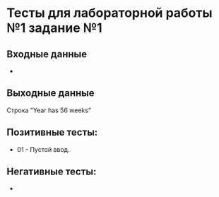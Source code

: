# Тесты для лабораторной работы №1 задание №1

## Входные данные
-

## Выходные данные
Строка "Year has 56 weeks"

## Позитивные тесты:
- 01 - Пустой ввод.

## Негативные тесты:
-

